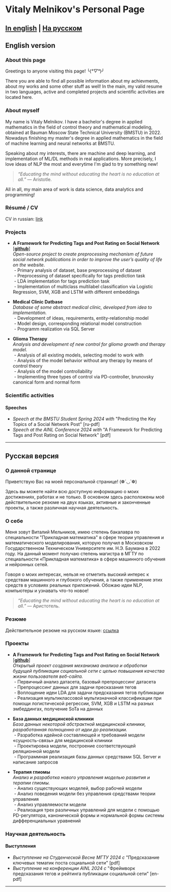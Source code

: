 # Vitaly Melnikov's Personal Page

[In english](#en) | [На русском](#ru)
---

## <a id="en">English version</a>

### About this page
Greetings to anyone visiting this page! ╰(*°▽°*)╯

There you are able to find all possible information about my achievments, about my works and some other stuff as well!
In the main, my valid resume in two languages, active and completed projects and scientific activities are located here.

### About myself
My name is Vitaly Melnikov. I have a bachelor's degree in applied mathematics in the field of control theory and mathematical modeling, obtained at Bauman Moscow State Technical University (BMSTU) in 2022. 
Nowadays finishing my master's degree in applied mathematics in the field of machine learning and neural networks at BMSTU. 

Speaking about my interests, there are machine and deep learning, and implementation of ML/DL methods in real applications. More precisely, I love ideas of NLP the most and everytime I'm glad to try something new! 
> *“Educating the mind without educating the heart is no education at all.”* — Aristotle.

All in all, my main area of work is data science, data analytics and programming!

### Résumé / CV
CV in russian: [link](resume/pdfs/resume_ru.pdf)

### Projects
- **A Framework for Predicting Tags and Post Rating on Social Network** [[**github**](https://github.com/zhursvlevy/PostProcessor)] \
*Open-source project to create preprocessing mechanism of future social network publications in order to improve the user’s quality of life on the website.* \
 - Primary analysis of dataset, base preprocessing of dataset \
 - Preprocessing of dataset specifically for tags prediction task \
 - LDA implementation for tags prediction task \
 - Implementation of multiclass multilabel classification via Logistic Regression, SVM, XGB and LSTM with different embeddings
  
- **Medical Clinic Datbase** \
*Database of some abstract medical clinic, developed from idea to implementation.* \
 - Development of ideas, requirements, entity-relationship model\
 - Model design, corresponding relational model construction\
 - Programm realization via SQL Server

- **Glioma Therapy** \
*Analysis and development of new control for glioma growth and therapy model.* \
 - Analysis of all existing models, selecting model to work with\
 - Analysis of the model behavior without any therapy by means of control theory\
 - Analysis of the model controllability\
 - Implementing three types of control via PD-controller, brunovsky canonical form and normal form

### Scientific activities
#### Speeches
- *Speech at the BMSTU Student Spring 2024 with* "Predicting the Key Topics of a Social Network Post" [ru-pdf]
- *Speech at the AINL Conference 2024 with* "A Framework for Predicting Tags and Post Rating on Social Network" [pdf]
---
## <a id="ru">Русская версия</a>

### О данной странице
Приветствую Вас на моей персональной странице! (❁´◡`❁)

Здесь вы можете найти всю доступную информацию о моих достижениях, работах и не только. 
В основном здесь расположены моё действительное резюме на двух языках, активные и законченные проекты, а также различная научная деятельность. 

### О себе
Меня зовут Виталий Мельников, имею степень бакалавра по специальности "Прикладная математика" в сфере теории управления и математического моделирования, которую получил в Московском Государственном Техническом Университете им. Н.Э. Баумана в 2022 году. На данный момент получаю степень магистра в МГТУ по специальности «Прикладная математика» в сфере машинного обучения и нейронных сетей.

Говоря о моих интересах, нельзя не отметить высокий интерес к средствам машинного и глубокого обучения, а также применение этих средств в условиях реальных приложений. Обожаю идеи NLP, компьютеры и узнавать что-то новое!
> *“Educating the mind without educating the heart is no education at all.”* — Аристотель.

### Резюме
Действительное резюме на русском языке: [ссылка](resume/pdfs/resume_ru.pdf)

### Проекты
- **A Framework for Predicting Tags and Post Rating on Social Network** [[**github**](https://github.com/zhursvlevy/PostProcessor)] \
*Открытый проект создания механизма анализа и обработки будущей публикации социальной сети с целью повышения качества жизни пользователя веб-сайта.* \
 - Первичный анализ датасета, базовый препроцессинг датасета \
 - Препроцессинг данных для задачи пресказания тегов \
 - Воплощение идеи LDA для задачи предсказания тегов публикации \
 - Реализация мультиклассовой мультизначной классификации при помощи логистической регрессии, SVM, XGB и LSTM на разных эмбеддингах, получение SoTa на данных
  
- **База данных медицинской клиники** \
*База данных некоторой абстрактной медицинской клиники, разработанная полноценно от идеи до реализации.* \
 - Разработка идейной составляющей и требований модели «сущность-связь» для медицинской клиники\
 - Проектировка модели, построение соответствующей реляционной модели\
 - Программная реализация базы данных средствами SQL Server и написание запросов

- **Терапия глиомы** \
*Анализ и разработка нового управления моделью развития и терапии глиомы.* \
 - Анализ существующих моделей, выбор рабочей модели\
 - Анализ поведения модели без управления средствами теории управления\
 - Анализ управляемости модели\
 - Реализация трех различных управлений для модели с помощью PD-регулятора, канонической формы и нормальной формы системы дифференциальных уравнений

### Научная деятельность
#### Выступления
- *Выступление на Студенческой Весне МГТУ 2024 с* "Предсказание ключевых тематик поста социальной сети" [pdf]
- *Выступление на конференции AINL 2024 с* "Фреймворк предсказания тегов и рейтинга публикации социальной сети" [en-pdf]

---

